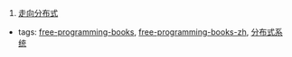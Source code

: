 1. [走向分布式](http://dcaoyuan.github.io/papers/pdfs/Scalability.pdf)
  * tags: [free-programming-books](tags/free-programming-books.md), [free-programming-books-zh](tags/free-programming-books-zh.md), [分布式系统](tags/分布式系统.md)
